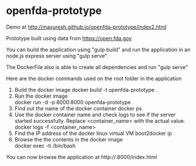 # openfda-prototype

Demo at http://mayuresh.github.io/openfda-prototype/index2.html

Prototype built using data from https://open.fda.gov 

You can build the application using "gulp build" and run the application in an node.js express server using "gulp serve".

The DockerFile also is able to create all dependencies and run "gulp serve"

Here are the docker commands used on the root folder in the application

1. Build the docker image
    docker build -t openfda-prototype .
2. Run the docker image    
    docker run -d -p 8000:8000 openfda-prototype 
3. Find out the name of the docker container
    docker ps
4. Use the docker container name and check logs to see if the server started successfully. Replace <container_name> with the actual value.
    docker logs -f <container_name>
5. Find the IP address of the docker linux virtual VM
    boot2docker ip 
6. Browse the the contents in the docker image      
    docker exec -ti <container id> /bin/bash
    
You can now browse the application at http://<ip returned by boot2docker ip>:8000/index.html    
